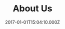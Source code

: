 ---
title: About Us
date: 2017-01-01T15:04:10.000Z
description: >-
  With over 17 years of clinical experience we skilfully deal with all your regular dental and oral complaints to advanced procedures like implants and digital smile designing.
image: img/undraw_doctors_hwty.svg
---